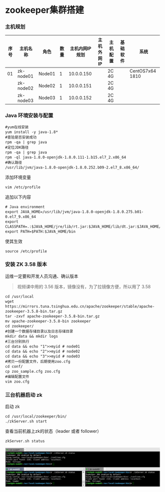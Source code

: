 # zookeeper集群搭建

### 主机规划

| 序号 | 主机名称  | 角色   | 数量 | 主机内网IP规划 | 主机外网IP | 主机配置 | 基础软件 | 系统            |
| ---- | --------- | ------ | ---- | -------------- | ---------- | -------- | -------- | --------------- |
| 01   | zk-node01 | Node01 | 1    | 10.0.0.150     |            | 2C 4G    |          | CentOS7x64 1810 |
|      | zk-node02 | Node02 | 1    | 10.0.0.151     |            | 2C 4G    |          |                 |
|      | zk-node03 | Node03 | 1    | 10.0.0.152     |            | 2C 4G    |          |                 |

### Java 环境安装与配置

```shell
#yum在线安装
yum install -y java-1.8*
#查验是否安装成功
rpm -qa | grep java
#定位JDK路径
rpm -qa | grep java
rpm -ql java-1.8.0-openjdk-1.8.0.111-1.b15.el7_2.x86_64
#确认路径
/usr/lib/jvm/java-1.8.0-openjdk-1.8.0.252.b09-2.el7_8.x86_64/
```

添加环境变量

```shell
vim /etc/profile
```

追加以下内容

```shell
# Java environment
export JAVA_HOME=/usr/lib/jvm/java-1.8.0-openjdk-1.8.0.275.b01-0.el7_9.x86_64
export CLASSPATH=.:$JAVA_HOME/jre/lib/rt.jar:$JAVA_HOME/lib/dt.jar:$JAVA_HOME/lib/tools.jar
export PATH=$PATH:$JAVA_HOME/bin
```

使其生效

```shell
source /etc/profile
```

### 安装 ZK 3.58 版本

运维一定要和开发人员沟通、确认版本

> 视频课中用的 3.56 版本，镜像没有，为了拉镜像方便，所以用了 3.58

```shell
cd /usr/local
wget https://mirrors.tuna.tsinghua.edu.cn/apache/zookeeper/stable/apache-zookeeper-3.5.8-bin.tar.gz
tar -zxvf apache-zookeeper-3.5.8-bin.tar.gz
mv apache-zookeeper-3.5.8-bin zookeeper
cd zookeeper/
#创建一个数据存储目录以及日志存储目录
mkdir data && mkdir logs
#三台分别执行
cd data && echo "1">>myid # node01
cd data && echo "2">>myid # node02
cd data && echo "3">>myid # node03
#拷贝一份配置文件，后期使用zoo.cfg
cd conf/
cp zoo_sample.cfg zoo.cfg
#编辑配置文件
vim zoo.cfg
```

### 三台机器启动 zk

启动 zk

```shell
cd /usr/local/zookeeper/bin/
./zkServer.sh start
```

查看当前机器上zk的状态（leader 或者 follower）

```shell
zkServer.sh status
```

![image-20201231174355375](../../images/image-20201231174355375.png)